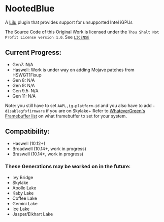 # NootedBlue
A [Lilu](https://github.com/acidanthera/Lilu) plugin that provides support for unsupported Intel iGPUs

The Source Code of this Original Work is licensed under the `Thou Shalt Not Profit License version 1.0`. See [`LICENSE`](https://github.com/NootInc/NootedRed/blob/master/LICENSE)

## Current Progress:
- Gen7: N/A
- Haswell: Work is under way on adding Mojave patches from HSWGT1Fixup
- Gen 8: N/A
- Gen 9: N/A
- Gen 9.5: N/A
- Gen 11: N/A

Note: you still have to set `AAPL,ig-platform-id` and you also have to add `-disablegfxfirmware` if you are on Skylake+
Refer to [WhateverGreen's Framebuffer list](https://github.com/acidanthera/WhateverGreen/blob/master/Manual/FAQ.IntelHD.en.md) on what framebuffer to set for your system.

## Compatibility:
- Haswell (10.12+)
- Broadwell (10.14+, work in progress)
- Braswell (10.14+, work in progress)
### These Generations may be worked on in the future:
- Ivy Bridge
- Skylake
- Apollo Lake
- Kaby Lake
- Coffee Lake
- Gemini Lake
- Ice Lake
- Jasper/Elkhart Lake
